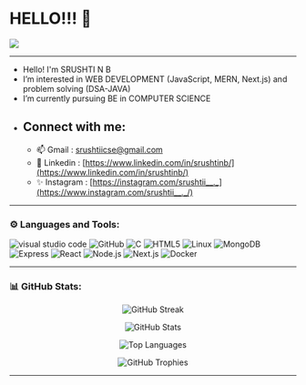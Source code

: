 # HELLO!!! 👋
![](https://komarev.com/ghpvc/?username=srushtinb&color=brightgreen&style=plastic)

-----------------------------------------------------------------------------------------------------------------------------------------------------------

- Hello! I'm SRUSHTI N B
- I’m interested in WEB DEVELOPMENT (JavaScript, MERN, Next.js) and problem solving (DSA-JAVA)
- I’m currently pursuing BE in COMPUTER SCIENCE
- ## Connect with me:
  - 📫 Gmail : srushtiicse@gmail.com
  - 💼 Linkedin : [https://www.linkedin.com/in/srushtinb/](https://www.linkedin.com/in/srushtinb/)
  - ✨ Instagram : [https://instagram.com/srushtii__._](https://www.instagram.com/srushtii__._/)

-----------------------------------------------------------------------------------------------------------------------------------------------------------

### ⚙️ Languages and Tools:

![visual studio code](https://img.shields.io/badge/-vscode-333333?style=flat&logo=visual-studio-code&logoColor=blue)
![GitHub](https://img.shields.io/badge/-GitHub-333333?style=flat&logo=GitHub)
![C](https://img.shields.io/badge/-C-333333?style=flat&logo=C&logoColor=blue)
![HTML5](https://img.shields.io/badge/-HTML5-333333?style=flat&logo=HTML5)
![Linux](https://img.shields.io/badge/-Linux-333333?style=flat&logo=Linux)
![MongoDB](https://img.shields.io/badge/-MongoDB-333333?style=flat&logo=mongodb)
![Express](https://img.shields.io/badge/-Express-333333?style=flat&logo=express)
![React](https://img.shields.io/badge/-React-333333?style=flat&logo=react)
![Node.js](https://img.shields.io/badge/-Node.js-333333?style=flat&logo=node.js)
![Next.js](https://img.shields.io/badge/-Next.js-333333?style=flat&logo=next.js)
![Docker](https://img.shields.io/badge/-Docker-333333?style=flat&logo=docker)

-----------------------------------------------------------------------------------------------------------------------------------------------------------

### 📊 GitHub Stats:

<p align="center">
  <img src="http://github-readme-streak-stats.herokuapp.com?user=srushtinb&theme=hacker&hide_border=true&date_format=j%20M%5B%20Y%5D" alt="GitHub Streak" />
</p>

<p align="center">
  <img src="https://github-readme-stats.vercel.app/api?username=srushtinb&theme=hacker&show_icons=true&hide_border=true&count_private=true&include_all_commits=true" alt="GitHub Stats" />
</p>

<p align="center">
  <img src="https://github-readme-stats.vercel.app/api/top-langs/?username=srushtinb&theme=hacker&show_icons=true&layout=compact&hide=css,scss&count_private=true" alt="Top Languages" />
</p>

<p align="center">
  <img src="https://github-profile-trophy.vercel.app/?username=srushtinb&rank=AA,B,AAA,A,C&theme=onedark&count_private=true" alt="GitHub Trophies" />
</p>

-----------------------------------------------------------------------------------------------------------------------------------------------------------
